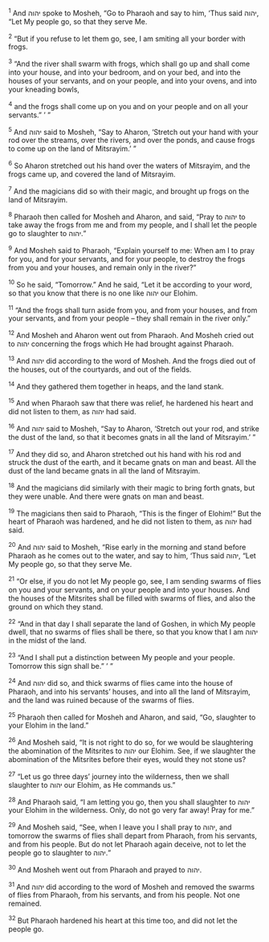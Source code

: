 <sup>1</sup> And יהוה spoke to Mosheh, “Go to Pharaoh and say to him, ‘Thus said יהוה, “Let My people go, so that they serve Me.

<sup>2</sup> “But if you refuse to let them go, see, I am smiting all your border with frogs.

<sup>3</sup> “And the river shall swarm with frogs, which shall go up and shall come into your house, and into your bedroom, and on your bed, and into the houses of your servants, and on your people, and into your ovens, and into your kneading bowls,

<sup>4</sup> and the frogs shall come up on you and on your people and on all your servants.” ’ ”

<sup>5</sup> And יהוה said to Mosheh, “Say to Aharon, ‘Stretch out your hand with your rod over the streams, over the rivers, and over the ponds, and cause frogs to come up on the land of Mitsrayim.’ ”

<sup>6</sup> So Aharon stretched out his hand over the waters of Mitsrayim, and the frogs came up, and covered the land of Mitsrayim.

<sup>7</sup> And the magicians did so with their magic, and brought up frogs on the land of Mitsrayim.

<sup>8</sup> Pharaoh then called for Mosheh and Aharon, and said, “Pray to יהוה to take away the frogs from me and from my people, and I shall let the people go to slaughter to יהוה.”

<sup>9</sup> And Mosheh said to Pharaoh, “Explain yourself to me: When am I to pray for you, and for your servants, and for your people, to destroy the frogs from you and your houses, and remain only in the river?”

<sup>10</sup> So he said, “Tomorrow.” And he said, “Let it be according to your word, so that you know that there is no one like יהוה our Elohim.

<sup>11</sup> “And the frogs shall turn aside from you, and from your houses, and from your servants, and from your people – they shall remain in the river only.”

<sup>12</sup> And Mosheh and Aharon went out from Pharaoh. And Mosheh cried out to יהוה concerning the frogs which He had brought against Pharaoh.

<sup>13</sup> And יהוה did according to the word of Mosheh. And the frogs died out of the houses, out of the courtyards, and out of the fields.

<sup>14</sup> And they gathered them together in heaps, and the land stank.

<sup>15</sup> And when Pharaoh saw that there was relief, he hardened his heart and did not listen to them, as יהוה had said.

<sup>16</sup> And יהוה said to Mosheh, “Say to Aharon, ‘Stretch out your rod, and strike the dust of the land, so that it becomes gnats in all the land of Mitsrayim.’ ”

<sup>17</sup> And they did so, and Aharon stretched out his hand with his rod and struck the dust of the earth, and it became gnats on man and beast. All the dust of the land became gnats in all the land of Mitsrayim.

<sup>18</sup> And the magicians did similarly with their magic to bring forth gnats, but they were unable. And there were gnats on man and beast.

<sup>19</sup> The magicians then said to Pharaoh, “This is the finger of Elohim!” But the heart of Pharaoh was hardened, and he did not listen to them, as יהוה had said.

<sup>20</sup> And יהוה said to Mosheh, “Rise early in the morning and stand before Pharaoh as he comes out to the water, and say to him, ‘Thus said יהוה, “Let My people go, so that they serve Me.

<sup>21</sup> “Or else, if you do not let My people go, see, I am sending swarms of flies on you and your servants, and on your people and into your houses. And the houses of the Mitsrites shall be filled with swarms of flies, and also the ground on which they stand.

<sup>22</sup> “And in that day I shall separate the land of Goshen, in which My people dwell, that no swarms of flies shall be there, so that you know that I am יהוה in the midst of the land.

<sup>23</sup> “And I shall put a distinction between My people and your people. Tomorrow this sign shall be.” ’ ”

<sup>24</sup> And יהוה did so, and thick swarms of flies came into the house of Pharaoh, and into his servants’ houses, and into all the land of Mitsrayim, and the land was ruined because of the swarms of flies.

<sup>25</sup> Pharaoh then called for Mosheh and Aharon, and said, “Go, slaughter to your Elohim in the land.”

<sup>26</sup> And Mosheh said, “It is not right to do so, for we would be slaughtering the abomination of the Mitsrites to יהוה our Elohim. See, if we slaughter the abomination of the Mitsrites before their eyes, would they not stone us?

<sup>27</sup> “Let us go three days’ journey into the wilderness, then we shall slaughter to יהוה our Elohim, as He commands us.”

<sup>28</sup> And Pharaoh said, “I am letting you go, then you shall slaughter to יהוה your Elohim in the wilderness. Only, do not go very far away! Pray for me.”

<sup>29</sup> And Mosheh said, “See, when I leave you I shall pray to יהוה, and tomorrow the swarms of flies shall depart from Pharaoh, from his servants, and from his people. But do not let Pharaoh again deceive, not to let the people go to slaughter to יהוה.”

<sup>30</sup> And Mosheh went out from Pharaoh and prayed to יהוה.

<sup>31</sup> And יהוה did according to the word of Mosheh and removed the swarms of flies from Pharaoh, from his servants, and from his people. Not one remained.

<sup>32</sup> But Pharaoh hardened his heart at this time too, and did not let the people go.


